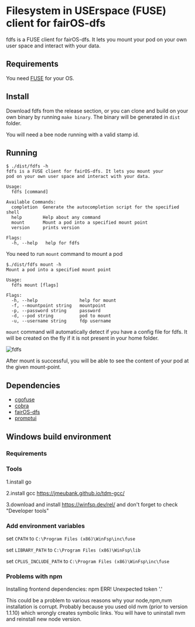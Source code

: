 # Filesystem in USErspace (FUSE) client for fairOS-dfs

fdfs is a FUSE client for fairOS-dfs. It lets you mount your
pod on your own user space and interact with your data.

## Requirements
You need [FUSE](http://github.com/libfuse/libfuse) for your OS.

## Install 
Download fdfs from the release section, or you can clone and build on your own binary by running `make binary`. The binary will be generated in `dist` folder.

You will need a bee node running with a valid stamp id.

## Running
```
$ ./dist/fdfs -h
fdfs is a FUSE client for fairOS-dfs. It lets you mount your 
pod on your own user space and interact with your data.

Usage:
  fdfs [command]

Available Commands:
  completion  Generate the autocompletion script for the specified shell
  help        Help about any command
  mount       Mount a pod into a specified mount point
  version     prints version

Flags:
  -h, --help   help for fdfs
```

You need to run `mount` command to mount a pod
```
$./dist/fdfs mount -h
Mount a pod into a specified mount point

Usage:
  fdfs mount [flags]

Flags:
  -h, --help                help for mount
  -f, --mountpoint string   mountpoint
  -p, --password string     password
  -d, --pod string          pod to mount
  -u, --username string     fdp username
```

`mount` command will automatically detect if you have a config file for fdfs. It will be created on the fly if it is not present in your home folder.

![fdfs](https://user-images.githubusercontent.com/15252513/190614895-bd1a9aff-8bf5-4c47-b747-c042e1adbf61.gif)

After mount is successful, you will be able to see the content of your pod at the given mount-point.

## Dependencies
- [cgofuse](https://github.com/billziss-gh/cgofuse)
- [cobra](github.com/spf13/cobra)
- [fairOS-dfs](github.com/fairdatasociety/fairOS-dfs)
- [promptui](github.com/manifoldco/promptui)


## Windows build environment

### Requirements

### Tools 
  1.install go

  2.install gcc https://jmeubank.github.io/tdm-gcc/ 

  3.download and install https://winfsp.dev/rel/ and don't forget to check "Developer tools" 

### Add environment variables

set `CPATH` to `C:\Program Files (x86)\WinFsp\inc\fuse`

set `LIBRARY_PATH` to `C:\Program Files (x86)\WinFsp\lib`

set `CPLUS_INCLUDE_PATH` to `C:\Program Files (x86)\WinFsp\inc\fuse`

### Problems with npm

Installing frontend dependencies: npm ERR! Unexpected token '.'

This could be a problem to various reasons why your node,npm,nvm installation is corrupt. Probably because you used old nvm (prior to version 1.1.10) which wrongly creates symbolic links. You will have to uninstall nvm and reinstall new node version. 
